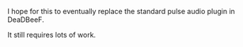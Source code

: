 
I hope for this to eventually replace the standard pulse audio plugin in DeaDBeeF.

It still requires lots of work.

